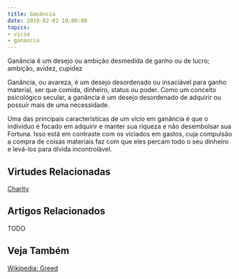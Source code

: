 ```yaml
---
title: Ganância
date: 2019-02-01 19:00:00
topics: 
- vicio
- ganancia
---
```


Ganância é um desejo ou ambição desmedida de ganho ou de lucro; ambição, avidez,
cupidez

Ganância, ou avareza, é um desejo desordenado ou insaciável para ganho material,
ser que comida, dinheiro, status ou poder. Como um conceito psicológico secular,
a ganância é um desejo desordenado de adquirir ou possuir mais de uma
necessidade.

Uma das principais características de um vício em ganância é que o indivíduo é
focado em adquirir e manter sua riqueza e não desembolsar sua Fortuna. Isso está
em contraste com os viciados em gastos, cuja compulsão a compra de coisas
materiais faz com que eles percam todo o seu dinheiro e levá-los para dívida
incontrolável.

## Virtudes Relacionadas
[Charity](/virtues/charity)

## Artigos Relacionados
TODO

## Veja Também
[Wikipedia: Greed](https://en.wikipedia.org/wiki/Greed)
